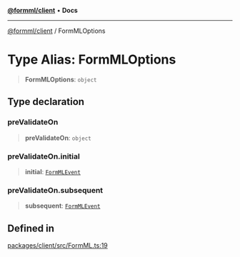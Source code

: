 [**@formml/client**](../README.md) • **Docs**

---

[@formml/client](../globals.md) / FormMLOptions

# Type Alias: FormMLOptions

> **FormMLOptions**: `object`

## Type declaration

### preValidateOn

> **preValidateOn**: `object`

### preValidateOn.initial

> **initial**: [`FormMLEvent`](FormMLEvent.md)

### preValidateOn.subsequent

> **subsequent**: [`FormMLEvent`](FormMLEvent.md)

## Defined in

[packages/client/src/FormML.ts:19](https://github.com/formml/formml/blob/6aacaa756f672e3d18c3bdf35091d08edefd594c/packages/client/src/FormML.ts#L19)
